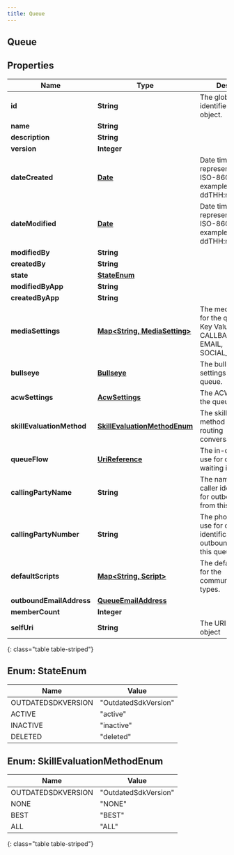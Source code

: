 ```yaml
---
title: Queue
---
```

## Queue


## Properties

| Name | Type | Description | Notes |
| ------------ | ------------- | ------------- | ------------- |
| **id** | **String** | The globally unique identifier for the object. |  [optional] |
| **name** | **String** |  |  [optional] |
| **description** | **String** |  |  [optional] |
| **version** | **Integer** |  |  [optional] |
| **dateCreated** | [**Date**](Date.html) | Date time is represented as an ISO-8601 string. For example: yyyy-MM-ddTHH:mm:ss.SSSZ |  [optional] |
| **dateModified** | [**Date**](Date.html) | Date time is represented as an ISO-8601 string. For example: yyyy-MM-ddTHH:mm:ss.SSSZ |  [optional] |
| **modifiedBy** | **String** |  |  [optional] |
| **createdBy** | **String** |  |  [optional] |
| **state** | [**StateEnum**](#StateEnum) |  |  [optional] |
| **modifiedByApp** | **String** |  |  [optional] |
| **createdByApp** | **String** |  |  [optional] |
| **mediaSettings** | [**Map&lt;String, MediaSetting&gt;**](MediaSetting.html) | The media settings for the queue. Valid Key Values: CALL, CALLBACK, CHAT, EMAIL, SOCIAL_EXPRESSION |  |
| **bullseye** | [**Bullseye**](Bullseye.html) | The bulls-eye settings for the queue. |  [optional] |
| **acwSettings** | [**AcwSettings**](AcwSettings.html) | The ACW settings for the queue. |  |
| **skillEvaluationMethod** | [**SkillEvaluationMethodEnum**](#SkillEvaluationMethodEnum) | The skill evaluation method to use when routing conversations. |  |
| **queueFlow** | [**UriReference**](UriReference.html) | The in-queue flow to use for conversations waiting in queue. |  [optional] |
| **callingPartyName** | **String** | The name to use for caller identification for outbound calls from this queue. |  [optional] |
| **callingPartyNumber** | **String** | The phone number to use for caller identification for outbound calls from this queue. |  [optional] |
| **defaultScripts** | [**Map&lt;String, Script&gt;**](Script.html) | The default script Ids for the communication types. |  [optional] |
| **outboundEmailAddress** | [**QueueEmailAddress**](QueueEmailAddress.html) |  |  [optional] |
| **memberCount** | **Integer** |  |  [optional] |
| **selfUri** | **String** | The URI for this object |  [optional] |
{: class="table table-striped"}


<a name="StateEnum"></a>

## Enum: StateEnum

| Name | Value |
| ---- | ----- |
| OUTDATEDSDKVERSION | &quot;OutdatedSdkVersion&quot; |
| ACTIVE | &quot;active&quot; |
| INACTIVE | &quot;inactive&quot; |
| DELETED | &quot;deleted&quot; |


<a name="SkillEvaluationMethodEnum"></a>

## Enum: SkillEvaluationMethodEnum

| Name | Value |
| ---- | ----- |
| OUTDATEDSDKVERSION | &quot;OutdatedSdkVersion&quot; |
| NONE | &quot;NONE&quot; |
| BEST | &quot;BEST&quot; |
| ALL | &quot;ALL&quot; |
{: class="table table-striped"}


